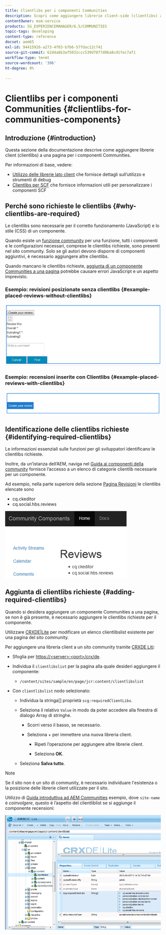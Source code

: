 ```yaml
---
title: Clientlibs per i componenti Communities
description: Scopri come aggiungere librerie client-side (clientlibs) a una pagina per raccogliere i dettagli sull’utilizzo e utilizzare gli strumenti di debug per i componenti di Communities.
contentOwner: msm-service
products: SG_EXPERIENCEMANAGER/6.5/COMMUNITIES
topic-tags: developing
content-type: reference
docset: aem65
exl-id: 94415926-a273-4f03-b7b6-57fdac12c741
source-git-commit: 62d4a8b3af5031ccc539d78f7d06a8cd1fec7af1
workflow-type: tm+mt
source-wordcount: '396'
ht-degree: 0%

---
```


# Clientlibs per i componenti Communities {#clientlibs-for-communities-components}

## Introduzione {#introduction}

Questa sezione della documentazione descrive come aggiungere librerie client (clientlibs) a una pagina per i componenti Communities.

Per informazioni di base, vedere:

* [Utilizzo delle librerie lato client](/help/sites-developing/clientlibs.md) che fornisce dettagli sull’utilizzo e strumenti di debug
* [Clientlibs per SCF](/help/communities/client-customize.md#clientlibs) che fornisce informazioni utili per personalizzare i componenti SCF


## Perché sono richieste le clientlibs {#why-clientlibs-are-required}

Le clientlibs sono necessarie per il corretto funzionamento (JavaScript) e lo stile (CSS) di un componente.

Quando esiste un [funzione community](/help/communities/functions.md) per una funzione, tutti i componenti e le configurazioni necessari, comprese le clientlibs richieste, sono presenti nel sito community. Solo se gli autori devono disporre di componenti aggiuntivi, è necessario aggiungere altre clientlibs.

Quando mancano le clientlibs richieste, [aggiunta di un componente Communities a una pagina](/help/communities/author-communities.md) potrebbe causare errori JavaScript e un aspetto imprevisto.

### Esempio: revisioni posizionate senza clientlibs {#example-placed-reviews-without-clientlibs}

![places-review](assets/placed-reviews.png)

### Esempio: recensioni inserite con Clientlibs {#example-placed-reviews-with-clientlibs}

![review-clientlibs](assets/reviews-clientlibs.png)

## Identificazione delle clientlibs richieste {#identifying-required-clientlibs}

Le informazioni essenziali sulle funzioni per gli sviluppatori identificano le clientlibs richieste.

Inoltre, da un’istanza dell’AEM, naviga nel [Guida ai componenti della community](/help/communities/components-guide.md) fornisce l’accesso a un elenco di categorie clientlib necessarie per un componente.

Ad esempio, nella parte superiore della sezione [Pagina Revisioni](https://localhost:4502/content/community-components/en/reviews.html) le clientlibs elencate sono

* cq.ckeditor
* cq.social.hbs.reviews

![clientlibs-review](assets/clientlibs-reviews.png)

## Aggiunta di clientlibs richieste {#adding-required-clientlibs}

Quando si desidera aggiungere un componente Communities a una pagina, se non è già presente, è necessario aggiungere le clientlibs richieste per il componente.

Utilizzare [CRXDE|Lite](#using-crxde-lite) per modificare un elenco clientlibslist esistente per una pagina del sito community.

Per aggiungere una libreria client a un sito community tramite [CRXDE Liti](/help/sites-developing/developing-with-crxde-lite.md):

* Sfoglia per [https://&lt;server>:&lt;port>/crx/de](https://localhost:4502/crx/de).
* Individua il `clientlibslist` per la pagina alla quale desideri aggiungere il componente:

   * `/content/sites/sample/en/page/jcr:content/clientlibslist`

* Con `clientlibslist` nodo selezionato:

   * Individua la stringa[] proprietà `scg:requiredClientLibs`.
   * Seleziona il relativo `Value` in modo da poter accedere alla finestra di dialogo Array di stringhe.

      * Scorri verso il basso, se necessario.
      * Seleziona + per immettere una nuova libreria client.

         * Ripeti l’operazione per aggiungere altre librerie client.

         * Seleziona **OK**.

   * Seleziona **Salva tutto**.

>[!NOTE]
>
>Se il sito non è un sito di community, è necessario individuare l&#39;esistenza o la posizione delle librerie client utilizzate per il sito.

Utilizzo di [Guida introduttiva ad AEM Communities](/help/communities/getting-started.md) esempio, dove `site-name` è *coinvolgere*, questo è l’aspetto del clientliblist se si aggiunge il componente recensioni:

![review-component](assets/review-component.png)
